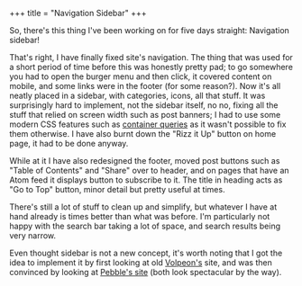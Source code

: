 +++
title = "Navigation Sidebar"
+++

So, there's this thing I've been working on for five days straight: Navigation sidebar!

That's right, I have finally fixed site's navigation. The thing that was used for a short period of time before this was honestly pretty pad; to go somewhere you had to open the burger menu and then click, it covered content on mobile, and some links were in the footer (for some reason?). Now it's all neatly placed in a sidebar, with categories, icons, all that stuff. It was surprisingly hard to implement, not the sidebar itself, no no, fixing all the stuff that relied on screen width such as post banners; I had to use some modern CSS features such as [container queries](https://developer.mozilla.org/en-US/docs/Web/CSS/CSS_containment/Container_queries) as it wasn't possible to fix them otherwise. I have also burnt down the "Rizz it Up" button on home page, it had to be done anyway.

While at it I have also redesigned the footer, moved post buttons such as "Table of Contents" and "Share" over to header, and on pages that have an Atom feed it displays button to subscribe to it. The title in heading acts as "Go to Top" button, minor detail but pretty useful at times.

There's still a lot of stuff to clean up and simplify, but whatever I have at hand already is times better than what was before. I'm particularly not happy with the search bar taking a lot of space, and search results being very narrow.

Even thought sidebar is not a new concept, it's worth noting that I got the idea to implement it by first looking at old [Volpeon's](https://v1.volpeon.ink) site, and was then convinced by looking at [Pebble's site](https://pebble.pet) (both look spectacular by the way).
